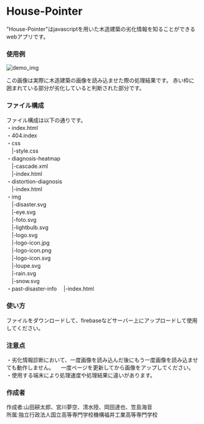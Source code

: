 # House-Pointer
 
"House-Pointer"はjavascriptを用いた木造建築の劣化情報を知ることができるwebアプリです。
 
 
### 使用例
![demo_img](https://imgur.com/a/W00y1B3) 

この画像は実際に木造建築の画像を読み込ませた際の処理結果です。  赤い枠に囲まれている部分が劣化していると判断された部分です。


### ファイル構成
 ファイル構成は以下の通りです。  
・index.html  
・404.index    
・css  
　|-style.css  
・diagnosis-heatmap  
　|-cascade.xml  
　|-index.html  
・distortion-diagnosis  
　|-index.html  
・img  
　|-disaster.svg  
　|-eye.svg  
　|-foto.svg  
　|-lightbulb.svg  
　|-logo.svg  
　|-logo-icon.jpg  
　|-logo-icon.png  
　|-logo-icon.svg  
　|-loupe.svg  
　|-rain.svg  
　|-snow.svg  
・past-disaster-info
　|-index.html

### 使い方
ファイルをダウンロードして、firebaseなどサーバー上にアップロードして使用してください。  

### 注意点
・劣化情報診断において、一度画像を読み込んだ後にもう一度画像を読み込ませても動作しません。
　一度ページを更新してから画像をアップしてください。  
・使用する端末により処理速度や処理結果に違いがあります。

 
### 作成者
作成者:山田耕太郎、宮川夢空、清水陸、岡田達也、笠島海音  
所属:独立行政法人国立高等専門学校機構福井工業高等専門学校

